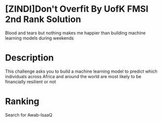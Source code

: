 # [ZINDI]Don't Overfit By UofK FMSI 2nd Rank Solution
Blood and tears but nothing makes me happier than building machine learning models during weekends
# Description
This challenge asks you to build a machine learning model to predict which individuals across Africa and around the world are most likely to be financially resilient or not
# Ranking
Search for Awab-IsaaQ
